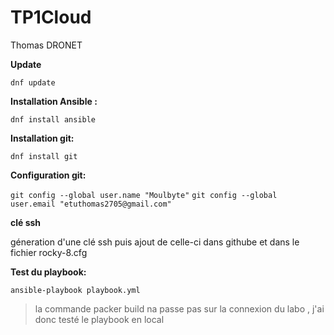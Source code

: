 # TP1Cloud
Thomas DRONET

**Update**

`dnf update`

**Installation Ansible :**

`dnf install ansible`

**Installation git:**

`dnf install git`

**Configuration git:**

`git config --global user.name "Moulbyte"`
`git config --global user.email "etuthomas2705@gmail.com"`

**clé ssh**

géneration d'une clé ssh puis ajout de celle-ci dans githube et dans le fichier rocky-8.cfg

**Test du playbook:**

`ansible-playbook playbook.yml`

> la commande packer build na passe pas sur la connexion du labo , j'ai donc testé le playbook en local
